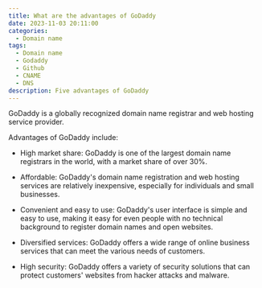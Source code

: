 ```yaml
---
title: What are the advantages of GoDaddy
date: 2023-11-03 20:11:00
categories:
  - Domain name
tags:
  - Domain name
  - Godaddy
  - Github
  - CNAME
  - DNS
description: Five advantages of GoDaddy
---
```


GoDaddy is a globally recognized domain name registrar and web hosting service provider.

Advantages of GoDaddy include:

- High market share: GoDaddy is one of the largest domain name registrars in the world, with a market share of over 30%.

- Affordable: GoDaddy's domain name registration and web hosting services are relatively inexpensive, especially for individuals and small businesses.

- Convenient and easy to use: GoDaddy's user interface is simple and easy to use, making it easy for even people with no technical background to register domain names and open websites.

- Diversified services: GoDaddy offers a wide range of online business services that can meet the various needs of customers.

- High security: GoDaddy offers a variety of security solutions that can protect customers' websites from hacker attacks and malware.

